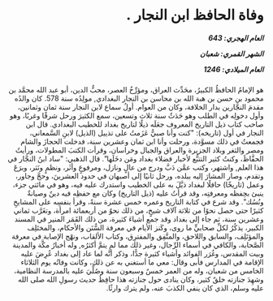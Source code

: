 <h1 dir="rtl">وفاة الحافظ ابن النجار .</h1>

<h5 dir="rtl">العام الهجري:  643

الشهر القمري: شعبان

العام الميلادي: 1246</h5>

<p dir="rtl">هو الإمامُ الحافظُ الكبيرُ، محَدِّث العراق، ومؤرِّخُ العصر، محبُّ الدين، أبو عبد الله محمَّد بن محمود بن حسن بن هبة الله بن محاسن بن النجار البغدادي, مولِدُه سنة 578. كان والدُه مقدمَ النجَّارين بدار الخلافة، وكان من العوام. أولُ سماع لابن النجار سنة ثمان وثمانين، وأول دخولِه في الطلب وهو حَدَثٌ سنة ثلاث وتسعين، سمع الكثيرَ ورحل شرقًا وغربًا، وهو صاحب كتاب ذيل التاريخ المعروف جعَلَه ذيلًا لتاريخ بغداد للخطيب البغدادي. قال ابن النجار في أول (تاريخه): "كنت وأنا صبيٌّ عَزَمتُ على تذييل (الذيل) لابنِ السَّمعاني، فجمعتُ في ذلك مسوَّدة، ورحلت وأنا ابن ثمان وعشرين سنة، فدخلت الحجازَ والشام ومصر والثغر وبلاد الجزيرة والعراق والجبال وخراسان، وقرأت الكتبَ المطولات، ورأيتُ الحفَّاظَ، وكنتُ كثير التتبُّع لأخبار فضلاء بغداد ومَن دخَلَها". قال الذهبي: "ساد ابنُ النجَّار في هذا العلم, واشتهر، وكتب عمَّن دَبَّ ودرج من عالٍ ونازل، ومرفوعٍ وأثَر، ونظمٍ ونَثر، وبرَعَ وتقدم، وصار المشارَ إليه ببلده، ورحل ثانيًا إلى أصبهان في حدود العشرينَ، وحجَّ وجاور، وعمل (تاريخًا) حافلًا لبغداد ذيَّلَ به على الخطيب واستدرك عليه فيه، وهو في مائتي جزء، ينبئ بحِفظه ومعرفتِه، وقد قرأتُ عليه (ذيل التاريخ) وكان مع حفظِه فيه دينٌ وصيانةٌ ونُسُك". وقد شرع في كتابة التاريخ وعمره خمس عشرة سنةً، وقرأ بنفسِه على المشايخِ كثيرًا حتى حصل نحوًا من ثلاثة آلاف شيخٍ، من ذلك نحوٌ من أربعمائة امرأة، وتغَرَّب ثماني وعشرين سنة، ثم جاء إلى بغداد وقد جمع أشياءَ كثيرة، من ذلك القَمَر المنير في المسند الكبير، يذكُرُ لكلِّ صحابيٍّ ما روى، وكَنز الأيام في معرفة السُّنَن والأحكام، والمختَلِف والمؤتَلِف، والسابق واللاحق، والمتَّفِق والمفترِق، وكتاب الألقاب، ونهْج الإصابة في معرفة الصَّحابة، والكافي في أسماء الرِّجال، وغير ذلك مما لم يتمَّ أكثرُه, وله أخبارُ مكَّة والمدينة وبيت المقدس، وغُرَر الفوائد وأشياء كثيرة جدًّا، وذكر أنَّه لما عاد إلى بغداد عُرِضَ عليه الإقامة في المدارس فأبى وقال: معي ما أستغني به عن ذلك، وكانت وفاتُه يوم الثلاثاء الخامس من شعبان، وله من العمر خمسٌ وسبعون سنة وصُلِّيَ عليه بالمدرسة النظامية، وشهِدَ جنازته خلقٌ كثير، وكان ينادى حول جنازته هذا حافِظُ حديث رسولِ الله صلى الله عليه وسلم، الذي كان ينفي الكذبَ عنه، ولم يترك وارثًا.</p></br>
